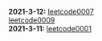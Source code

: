 **2021-3-12:**
  [leetcode0007](https://github.com/Willbebest/Leetcode-Notes/blob/main/2021-3-12/LeetCode0007.md)  
  [leetcode0009](https://github.com/Willbebest/Leetcode-Notes/blob/main/2021-3-12/leetcode0009.md)  
**2021-3-11:**
  [leetcode0001](https://github.com/Willbebest/Leetcode-Notes/blob/main/2021-3-11/leetcode0001.md)
